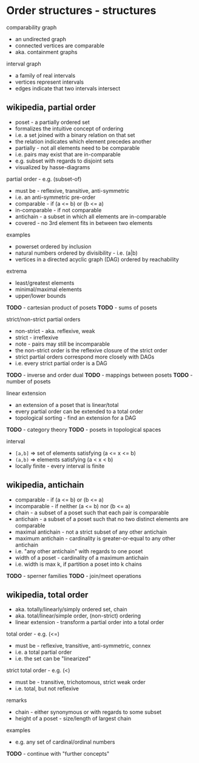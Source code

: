 
<!-- ======================================================================= -->
# Order structures - structures

comparability graph

* an undirected graph
* connected vertices are comparable
* aka. containment graphs

interval graph

* a family of real intervals
* vertices represent intervals
* edges indicate that two intervals intersect

<!-- ======================================================================= -->
## wikipedia, partial order

* poset - a partially ordered set
* formalizes the intuitive concept of ordering
* i.e. a set joined with a binary relation on that set
* the relation indicates which element precedes another
* partially - not all elements need to be comparable
* i.e. pairs may exist that are in-comparable
* e.g. subset with regards to disjoint sets
* visualized by hasse-diagrams

partial order - e.g. (subset-of)

* must be - reflexive, transitive, anti-symmetric
* i.e. an anti-symmetric pre-order
* comparable - if (a <= b) or (b <= a)
* in-comparable - if not comparable
* antichain - a subset in which all elements are in-comparable
* covered - no 3rd element fits in between two elements

examples

* powerset ordered by inclusion
* natural numbers ordered by divisibility - i.e. (a|b)
* vertices in a directed acyclic graph (DAG) ordered by reachability

extrema

* least/greatest elements
* minimal/maximal elements
* upper/lower bounds

**TODO** - cartesian product of posets
**TODO** - sums of posets

strict/non-strict partial orders

* non-strict - aka. reflexive, weak
* strict - irreflexive
* note - pairs may still be incomparable
* the non-strict order is the reflexive closure of the strict order
* strict partial orders correspond more closely with DAGs
* i.e. every strict partial order is a DAG

**TODO** - inverse and order dual
**TODO** - mappings between posets
**TODO** - number of posets

linear extension

* an extension of a poset that is linear/total
* every partial order can be extended to a total order
* topological sorting - find an extension for a DAG

**TODO** - category theory
**TODO** - posets in topological spaces

interval

* `[a,b]` => set of elements satisfying (a <= x <= b)
* `(a,b)` => elements satisfying (a < x < b)
* locally finite - every interval is finite

<!-- ======================================================================= -->
## wikipedia, antichain

* comparable - if (a <= b) or (b <= a)
* incomparable - if neither (a <= b) nor (b <= a)
* chain - a subset of a poset such that each pair is comparable
* antichain - a subset of a poset such that
  no two distinct elements are comparable
* maximal antichain - not a strict subset of any other antichain
* maximum antichain - cardinality is greater-or-equal to any other antichain
* i.e. "any other antichain" with regards to one poset
* width of a poset - cardinality of a maximum antichain
* i.e. width is max k, if partition a poset into k chains

**TODO** - sperner families
**TODO** - join/meet operations

<!-- ======================================================================= -->
## wikipedia, total order

* aka. totally/linearly/simply ordered set, chain
* aka. total/linear/simple order, (non-strict) ordering
* linear extension - transform a partial order into a total order

total order - e.g. (<=)

* must be - reflexive, transitive, anti-symmetric, connex
* i.e. a total partial order
* i.e. the set can be "linearized"

strict total order - e.g. (<)

* must be - transitive, trichotomous, strict weak order
* i.e. total, but not reflexive

remarks

* chain - either synonymous or with regards to some subset
* height of a poset - size/length of largest chain

examples

* e.g. any set of cardinal/ordinal numbers

**TODO** - continue with "further concepts"
